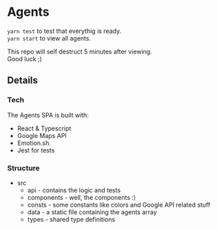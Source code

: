 # Agents

`yarn test` to test that everythig is ready.  
`yarn start` to view all agents.

This repo will self destruct 5 minutes after viewing.  
Good luck ;)

## Details

### Tech

The Agents SPA is built with:

- React & Typescript
- Google Maps API
- Emotion.sh
- Jest for tests

### Structure

- src
  - api - contains the logic and tests
  - components - well, the components :)
  - consts - some constants like colors and Google API related stuff
  - data - a static file containing the agents array
  - types - shared type definitions
